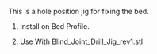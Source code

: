 This is a hole position jig for fixing the bed.

1. Install on Bed Profile.

2. Use With Blind_Joint_Drill_Jig_rev1.stl
